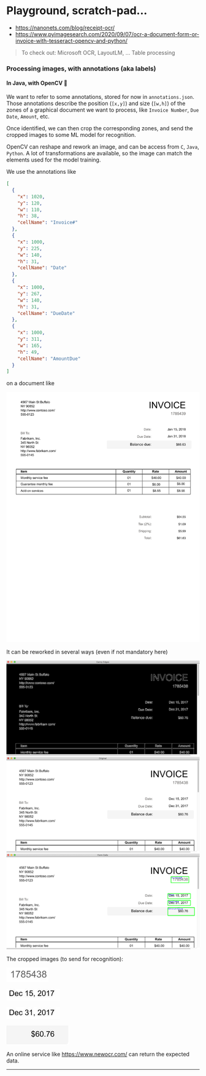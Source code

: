 # Playground, scratch-pad...

- <https://nanonets.com/blog/receipt-ocr/>
- <https://www.pyimagesearch.com/2020/09/07/ocr-a-document-form-or-invoice-with-tesseract-opencv-and-python/>

> To check out: Microsoft OCR, LayoutLM, … Table processing 

### Processing images, with annotations (aka labels)
#### In Java, with OpenCV 🤔

We want to refer to some annotations, stored for now in `annotations.json`.
Those annotations describe the position (`[x,y]`) and size (`[w,h]`) of the zones of a graphical document
we want to process, like `Invoice Number`, `Due Date`, `Amount`, etc.

Once identified, we can then crop the corresponding zones, and send the cropped images
to some ML model for recognition.

OpenCV can reshape and rework an image, and can be access from `C`, `Java`, `Python`.
A lot of transformations are available, so the image can match the elements used for the model training.

We use the annotations like
```json
[
  {
    "x": 1020,
    "y": 120,
    "w": 110,
    "h": 38,
    "cellName": "Invoice#"
  },
  {
    "x": 1000,
    "y": 225,
    "w": 140,
    "h": 31,
    "cellName": "Date"
  },
  {
    "x": 1000,
    "y": 267,
    "w": 140,
    "h": 31,
    "cellName": "DueDate"
  },
  {
    "x": 1000,
    "y": 311,
    "w": 165,
    "h": 49,
    "cellName": "AmountDue"
  }
]
```
on a document like

![Original](./FormProcessingSampleData/Contoso/Train/Contoso2.png)

It can be reworked in several ways (even if not mandatory here)

![One](./screenshot_01.png)
![Three](./screenshot_03.png)
![Two](./screenshot_02.png)

The cropped images (to send for recognition):

![Invoce Number](./Invoice%23.jpg)

![Date](./Date.jpg)

![Due Date](./DueDate.jpg)

![Amount](./AmountDue.jpg)

An online service like <https://www.newocr.com/> can return the expected data. 

---
 

